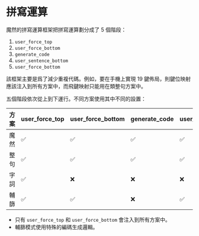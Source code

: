 # 拼寫運算

魔然的拼寫運算框架把拼寫運算劃分成了 5 個階段：

1. `user_force_top`
2. `user_force_bottom`
3. `generate_code`
4. `user_sentence_bottom`
5. `user_force_bottom`

該框架主要是爲了減少重複代碼。例如，要在手機上實現 19 鍵佈局，則鍵位映射應該注入到所有方案中，而飛鍵映射只能用在類整句方案中。

五個階段依次從上到下運行。不同方案使用其中不同的設置：

| 方案 | user\_force\_top | user\_force\_bottom | generate\_code | user\_sentence\_bottom | user\_force\_bottom |
| -- | ---------------- | ------------------- | -------------- | ---------------------- | ------------------- |
| 魔然 | ✅                | ✅                   | ✅              | ✅                      | ✅                   |
| 整句 | ✅                | ✅                   | ✅              | ✅                      | ✅                   |
| 字詞 | ✅                | ❌                   | ❌              | ❌                      | ✅                   |
| 輔篩 | ✅                | ✅                   | ❌              | ✅                      | ✅                   |

* 只有 `user_force_top` 和 `user_force_bottom` 會注入到所有方案中。
* 輔篩模式使用特殊的編碼生成邏輯。

